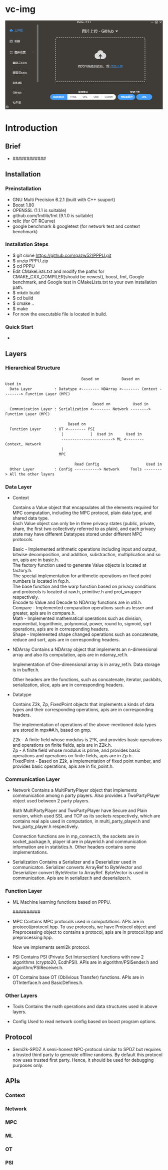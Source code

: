 # vc-img
![](https://raw.githubusercontent.com/vctwwd/vc-img/main/img/test.png)
# Introduction
## Brief
* ############

## Installation
### Preinstallation
* GNU Multi Precision 6.2.1 (built with C++ suuport)
* Boost 1.80
* OPENSSL (1.1.1 is suitable)
* github.com/fmtlib/fmt (9.1.0 is suitable)
* relic (for OT RCurve)
* google benchmark & googletest (for network test and context benchmark)

### Installation Steps
* $ git clone https://github.com/qazw52/PPPU.git
* $ unzip PPPU.zip
* $ cd PPPU
* Edit CMakeLists.txt and modify the paths for CMAKE_CXX_COMPILER(should be newest), boost, fmt, Google benchmark, and Google test in CMakeLists.txt to your own installation path.
* $ mkdir build
* $ cd build
* $ cmake ..
* $ make
* For now the executable file is located in build.

### Quick Start
* 

## Layers
### Hierarchical Structure
```
                                  Based on          Based on          Used in
  Data Layer          : Datatype <-------- NDArray <-------- Context --------> Function Layer (MPC)

                                       Based on          Used in
  Communication Layer : Serialization <-------- Network --------> Function Layer (MPC)

                            Based on
  Function Layer      : OT <-------- PSI
                         |            |  Used in      Used in
                         -----------------------> ML <-------- Context, Network
                         |
                        MPC

                               Read Config                     Used in
  Other Layer         : Config -----------> Network     Tools --------> All the other layers
```
### Data Layer
* Context

  Contains a Value object that encapsulates all the elements required for MPC computation, including the MPC protocol, plain data type, and shared data type.  
  Each Value object can only be in three privacy states (public, private, share, the first two collectively referred to as plain), and each privacy state may have different Datatypes stored under different MPC protocols.  

  Basic   - Implemented arithmetic operations including input and output, bitwise decomposition, and addition, substraction, multiplication and so on, apis are in basic.h.  
            The factory function used to generate Value objects is located at factory.h.  
            The special implementation for arithmetic operations on fixed point numbers is located in fxp.h.  
            The base function and the warp function based on privacy conditions and protocols is located at raw.h, primitive.h and prot_wrapper respectively.  
            Encode to Value and Decode to NDArray functions are in util.h.  
  Compare - Implemented comparation operations such as lesser and greater, apis are in compare.h.  
  Math    - Implemented mathematical operations such as division, exponential, logarithmic, polynomial, power, round to, sigmoid, sqrt operations, apis are in corresponding headers.  
  Shape   - Implemented shape changed operations such as concatenate, reduce and sort, apis are in corresponding headers.  

* NDArray
  Contains a NDArray object that implements an n-dimensional array and also its computation, apis are in ndarray_ref.h.  

  Implementation of One-dimensional array is in array_ref.h. Data storage is in buffer.h.  
  
  Other headers are the functions, such as concatenate, iterator, packbits, serialization, slice, apis are in corresponding headers.  

* Datatype

  Contains Z2k, Zp, FixedPoint objects that implements a kinds of data types and their corresponding operations, apis are in corresponding headers.  


  The implementation of operations of the above-mentioned data types are stored in mpx##.h, based on gmp.  

  Z2k        - A finite field whose modulus is 2^K, and provides basic operations and operations on finite fields, apis are in Z2k.h.  
  Zp         - A finite field whose modulus is prime, and provides basic operations and operations on finite fields, apis are in Zp.h.  
  FixedPoint - Based on Z2k, a implementation of fixed point number, and provides basic operations, apis are in fix_point.h.  

### Communication Layer
* Network
  Contains a MultiPartyPlayer object that implements communication among n party players. Also provides a TwoPartyPlayer object used between 2 party players.

  Both MultiPartyPlayer and TwoPartyPlayer have Secure and Plain version, which used SSL and TCP as its sockets respectively, which are contains real apis used in computation, in multi_party_player.h and two_party_player.h respectively.

  Connection functions are in mp_connect.h, the sockets are in socket_package.h, player id are in playerid.h and communication information are in statistics.h. Other headers contains some implementations.

* Serialization
  Contains a Serializer and a Deserializer used in communicaton. Serializer converts ArrayRef to ByteVector and Deserializer convert ByteVector to ArrayRef. ByteVector is used in communication. Apis are in serializer.h and deserializer.h.

### Function Layer
* ML
  Machine learning functions based on PPPU.
  
  ##########

* MPC
  Contains MPC protocols used in computations. APIs are in protocol/protocol.hpp. To use protocols, we have Protocol object and Preprocessing object to contains a protocol, apis are in protocol.hpp and preprocessing.hpp.

  Now we implements semi2k protocol.

* PSI
  Contains PSI (Private Set Intersection) functions with now 2 algorithms (crypto20, EcdhPSI). APIs are in algorithm/PSISender.h and algorithm/PSIReceiver.h.

* OT
  Contains base OT (Oblivious Transfer) functions. APIs are in OTInterface.h and BasicDefines.h.

### Other Layers
* Tools
  Contains the math operations and data structures used in above layers.

* Config
  Used to read network config based on boost program options.

## Protocol
* Semi2k-SPDZ
  A semi-honest NPC-protocol similar to SPDZ but requires a trusted third party to generate offline randoms. By default this protocol now uses trusted first party. Hence, it should be used for debugging purposes only.

## APIs
### Context


### Network


### MPC


### ML


### OT


### PSI
